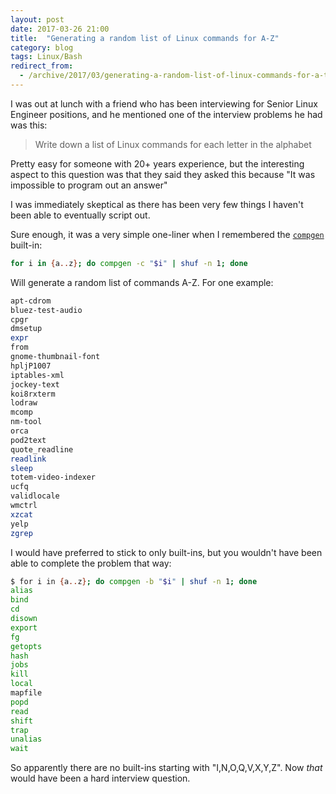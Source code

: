 ```yaml
---
layout: post
date: 2017-03-26 21:00
title:  "Generating a random list of Linux commands for A-Z"
category: blog
tags: Linux/Bash
redirect_from:
  - /archive/2017/03/generating-a-random-list-of-linux-commands-for-a-to-z.html
---
```


I was out at lunch with a friend who has been interviewing for Senior Linux Engineer positions, and he mentioned one of the interview problems he had was this:

> Write down a list of Linux commands for each letter in the alphabet

Pretty easy for someone with 20+ years experience, but the interesting aspect to this question was that they said they asked this because "It was impossible to program out an answer"

I was immediately skeptical as there has been very few things I haven't been able to eventually script out.

Sure enough, it was a very simple one-liner when I remembered the [`compgen`](https://www.gnu.org/software/bash/manual/html_node/Programmable-Completion-Builtins.html) built-in:

```bash
for i in {a..z}; do compgen -c "$i" | shuf -n 1; done
```

Will generate a random list of commands A-Z. For one example:

```bash
apt-cdrom
bluez-test-audio
cpgr
dmsetup
expr
from
gnome-thumbnail-font
hpljP1007
iptables-xml
jockey-text
koi8rxterm
lodraw
mcomp
nm-tool
orca
pod2text
quote_readline
readlink
sleep
totem-video-indexer
ucfq
validlocale
wmctrl
xzcat
yelp
zgrep
```
I would have preferred to stick to only built-ins, but you wouldn't have been able to complete the problem that way:

```bash
$ for i in {a..z}; do compgen -b "$i" | shuf -n 1; done
alias
bind
cd
disown
export
fg
getopts
hash
jobs
kill
local
mapfile
popd
read
shift
trap
unalias
wait
```
So apparently there are no built-ins starting with "I,N,O,Q,V,X,Y,Z". Now *that* would have been a hard interview question.
